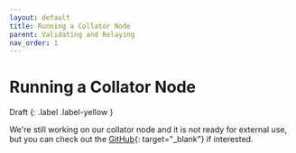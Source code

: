 ```yaml
---
layout: default
title: Running a Collator Node
parent: Validating and Relaying
nav_order: 1
---
```

# Running a Collator Node

Draft
{: .label .label-yellow }

We're still working on our collator node and it is not ready for external use, but you can check out the [GitHub](https://github.com/Snowfork/polkadot-ethereum){: target="_blank"} if interested.
